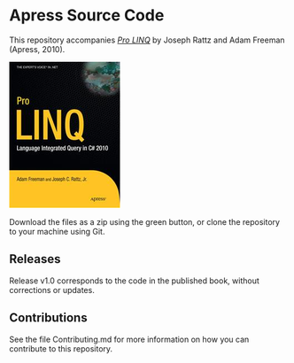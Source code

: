 # Apress Source Code

This repository accompanies [*Pro LINQ*](http://www.apress.com/9781430226536) by Joseph Rattz and Adam Freeman (Apress, 2010).

![Cover image](9781430226536.jpg)

Download the files as a zip using the green button, or clone the repository to your machine using Git.

## Releases

Release v1.0 corresponds to the code in the published book, without corrections or updates.

## Contributions

See the file Contributing.md for more information on how you can contribute to this repository.
